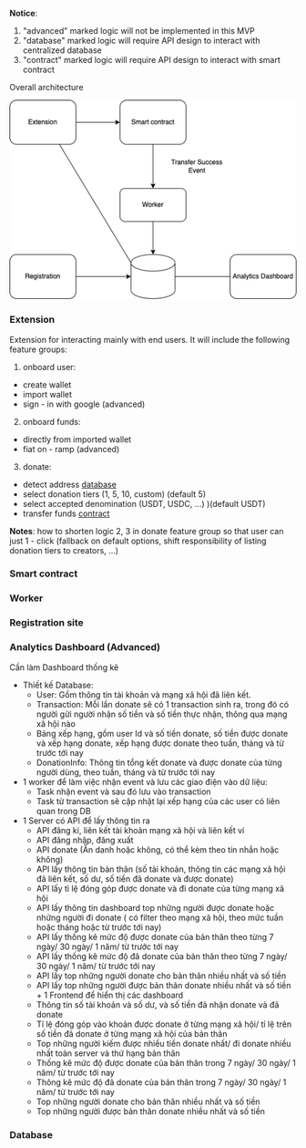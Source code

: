 
**Notice**: 
1. "advanced" marked logic will not be implemented in this MVP
2. "database" marked logic will require API design to interact with centralized database
3. "contract" marked logic will require API design to interact with smart contract

Overall architecture

![donex](donex.drawio.png)
### Extension
Extension for interacting mainly with end users. It will include the following feature groups:
1. onboard user: 
* create wallet
* import wallet
* sign - in with google (advanced)
2. onboard funds: 
* directly from imported wallet
* fiat on - ramp (advanced)
3. donate:
* detect address [database](#database)
* select donation tiers (1, 5, 10, custom) (default 5)
* select accepted denomination (USDT, USDC, ...) )(default USDT)
* transfer funds [contract](#smart-contract)

**Notes**: how to shorten logic 2, 3 in donate feature group so that user can just 1 - click (fallback on default options, shift responsibility of listing donation tiers to creators, ...)
### Smart contract


### Worker

### Registration site

### Analytics Dashboard (Advanced)
Cần làm Dashboard thống kê 
+ Thiết kế Database: 
	* User: Gồm thông tin tài khoản và mạng xã hội đã liên kết. 
	* Transaction: Mỗi lần donate sẽ có 1 transaction sinh ra, trong đó có người gửi người nhận số tiền và số tiền thực nhận, thông qua mạng xã hội nào 
	* Bảng xếp hạng, gồm user Id và số tiền donate, số tiền được donate và xếp hạng donate, xếp hạng được donate theo tuần, tháng và từ trước tới nay 
	* DonationInfo: Thông tin tổng kết donate và được donate của từng người dùng, theo tuần, tháng và từ trước tới nay 
+ 1 worker để làm việc nhận event và lưu các giao điện vào dữ liệu:
	* Task nhận event và sau đó lưu vào transaction 
	* Task từ transaction sẽ cập nhật lại xếp hạng của các user có liên quan trong DB 
+ 1 Server có API để lấy thông tin ra 
	* API đăng kí, liên kết tài khoản mạng xã hội và liên kết ví 
	* API đăng nhập, đăng xuất 
	* API donate (Ẩn danh hoặc không, có thể kèm theo tin nhắn hoặc không) 
	* API lấy thông tin bản thân (số tài khoản, thông tin các mạng xã hội đã liên kết, số dư, số tiền đã donate và được donate) 
	* API lấy tỉ lệ đóng góp được donate và đi donate của từng mạng xã hội 
	* API lấy thông tin dashboard top những người được donate hoặc những người đi donate ( có filter theo mạng xã hội, theo mức tuần hoặc tháng hoặc từ trước tới nay) 
	* API lấy thống kê mức độ được donate của bản thân theo từng 7 ngày/ 30 ngày/ 1 năm/ từ trước tới nay 
	* API lấy thống kê mức độ đã donate của bản thân theo từng 7 ngày/ 30 ngày/ 1 năm/ từ trước tới nay 
	* API lấy top những người donate cho bản thân nhiều nhất và số tiền 
	* API lấy top những người được bản thân donate nhiều nhất và số tiền + 1 Frontend để hiển thị các dashboard 
	* Thông tin số tài khoản và số dư, và số tiền đã nhận donate và đã donate 
	* Tỉ lệ đóng góp vào khoản được donate ở từng mạng xã hội/ tỉ lệ trên số tiền đã donate ở từng mạng xã hội của bản thân 
	* Top những người kiếm được nhiều tiền donate nhất/ đi donate nhiều nhất toàn server và thứ hạng bản thân 
	* Thống kê mức độ được donate của bản thân trong 7 ngày/ 30 ngày/ 1 năm/ từ trước tới nay 
	* Thông kê mức độ đã donate của bản thân trong 7 ngày/ 30 ngày/ 1 năm/ từ trước tới nay 
	* Top những người donate cho bản thân nhiều nhất và số tiền 
	* Top những người được bản thân donate nhiều nhất và số tiền
### Database
